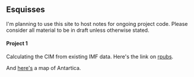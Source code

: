 ## Esquisses

I'm planning to use this site to host notes for ongoing project code. Please consider all material to be in draft unless otherwise stated.

#### Project 1

Calculating the CIM from existing IMF data. Here's the link on [rpubs](http://rpubs.com/joeflorence/241082). 

And [here's](https://rpubs.com/joeflorence/a) a map of Antartica.



